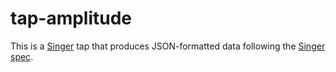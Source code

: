 # tap-amplitude

This is a [Singer](https://singer.io) tap that produces JSON-formatted data following the [Singer spec](https://github.com/singer-io/getting-started/blob/master/SPEC.md).
